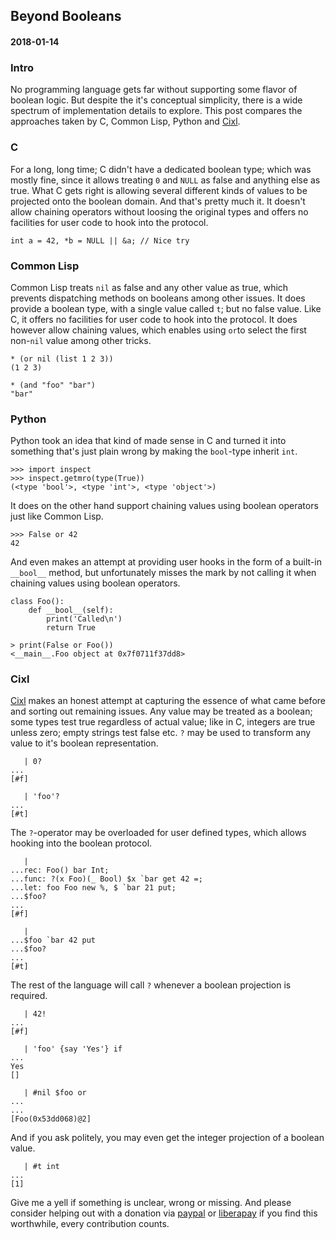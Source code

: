 ## Beyond Booleans
#### 2018-01-14

### Intro
No programming language gets far without supporting some flavor of boolean logic. But despite the it's conceptual simplicity, there is a wide spectrum of implementation details to explore. This post compares the approaches taken by C, Common Lisp, Python and [Cixl](https://github.com/basic-gongfu/cixl).

### C
For a long, long time; C didn't have a dedicated boolean type; which was mostly fine, since it allows treating ```0``` and ```NULL``` as false and anything else as true. What C gets right is allowing several different kinds of values to be projected onto the boolean domain. And that's pretty much it. It doesn't allow chaining operators without loosing the original types and offers no facilities for user code to hook into the protocol.

```
int a = 42, *b = NULL || &a; // Nice try
```

### Common Lisp
Common Lisp treats ```nil``` as false and any other value as true, which prevents dispatching methods on booleans among other issues. It does provide a boolean type, with a single value called ```t```; but no false value. Like C, it offers no facilities for user code to hook into the protocol. It does however allow chaining values, which enables using ```or```to select the first non-```nil``` value among other tricks.

```
* (or nil (list 1 2 3))
(1 2 3)

* (and "foo" "bar")
"bar"
```

### Python
Python took an idea that kind of made sense in C and turned it into something that's just plain wrong by making the ```bool```-type inherit ```int```. 

```
>>> import inspect
>>> inspect.getmro(type(True))
(<type 'bool'>, <type 'int'>, <type 'object'>)
```

It does on the other hand support chaining values using boolean operators just like Common Lisp.

```
>>> False or 42
42
```

And even makes an attempt at providing user hooks in the form of a built-in ```__bool__``` method, but unfortunately misses the mark by not calling it when chaining values using boolean operators.

```
class Foo():
    def __bool__(self):
        print('Called\n')
        return True
    
> print(False or Foo())
<__main__.Foo object at 0x7f0711f37dd8>
```

### Cixl
[Cixl](https://github.com/basic-gongfu/cixl) makes an honest attempt at capturing the essence of what came before and sorting out remaining issues. Any value may be treated as a boolean; some types test true regardless of actual value; like in C, integers are true unless zero; empty strings test false etc. ```?``` may be used to transform any value to it's boolean representation.

```
   | 0?
...
[#f]

   | 'foo'?
...
[#t]
```

The ```?```-operator may be overloaded for user defined types, which allows hooking into the boolean protocol.

```
   |
...rec: Foo() bar Int;
...func: ?(x Foo)(_ Bool) $x `bar get 42 =;
...let: foo Foo new %, $ `bar 21 put;
...$foo?
...
[#f]

   |
...$foo `bar 42 put
...$foo?
...
[#t]

```

The rest of the language will call ```?``` whenever a boolean projection is required.

```
   | 42!
...
[#f]

   | 'foo' {say 'Yes'} if
...
Yes
[]

   | #nil $foo or
...
...
[Foo(0x53dd068)@2]
```

And if you ask politely, you may even get the integer projection of a boolean value.

```
   | #t int
...
[1]
```

Give me a yell if something is unclear, wrong or missing. And please consider helping out with a donation via [paypal](https://paypal.me/basicgongfu) or [liberapay](https://liberapay.com/basic-gongfu/donate) if you find this worthwhile, every contribution counts.